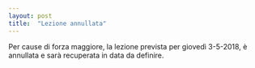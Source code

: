 ```yaml
---
layout: post
title:  "Lezione annullata"
---
```


Per cause di forza maggiore, la lezione prevista per giovedì 3-5-2018, è annullata e sarà recuperata in data da definire.

